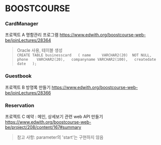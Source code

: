 # BOOSTCOURSE
### CardManager  
프로젝트 A 명함관리 프로그램 https://www.edwith.org/boostcourse-web-be/joinLectures/28364  
> Oracle 사용, 테이블 생성  
    ```
      CREATE TABLE businesscard  
      (
          name     VARCHAR2(20)  NOT NULL,  
          phone    VARCHAR2(20),  
          companyname VARCHAR2(100),  
          createdate  date  
      );  
      ```

### Guestbook
프로젝트 B 방명록 만들기 https://www.edwith.org/boostcourse-web-be/joinLectures/28366

### Reservation  
프로젝트 C 예약 : 메인, 상세보기 관련 web API 만들기 https://www.edwith.org/boostcourse-web-be/project/208/content/167#summary  
> 참고 사항: parameter의 'start'는 구현하지 않음
